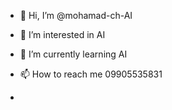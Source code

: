 - 👋 Hi, I’m @mohamad-ch-AI
- 👀 I’m interested in AI
- 🌱 I’m currently learning AI
- 📫 How to reach me 09905535831

- 


<!---
mohamad-ch-AI/mohamad-ch-AI is a ✨ special ✨ repository because its `README.md` (this file) appears on your GitHub profile.
You can click the Preview link to take a look at your changes.
--->
